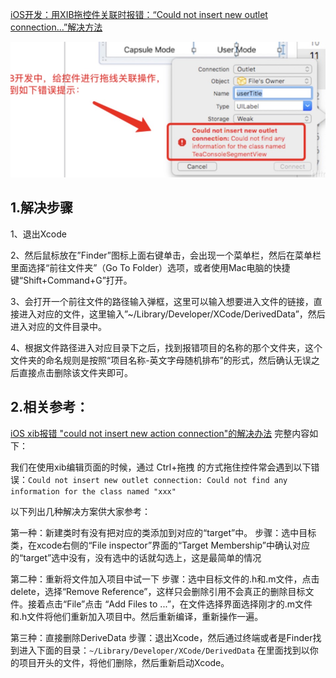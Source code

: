 [iOS开发：用XIB拖控件关联时报错：“Could not insert new outlet connection…”解决方法](https://www.jianshu.com/p/be00d167705a)

![](pics/9-1-用XIB拖控件关联时报错.jpg)

## 1.解决步骤

1、退出Xcode

2、然后鼠标放在”Finder”图标上面右键单击，会出现一个菜单栏，然后在菜单栏里面选择“前往文件夹”（Go To Folder）选项，或者使用Mac电脑的快捷键“Shift+Command+G”打开。

3、会打开一个前往文件的路径输入弹框，这里可以输入想要进入文件的链接，直接进入对应的文件，这里输入”~/Library/Developer/XCode/DerivedData”，然后进入对应的文件目录中。

4、根据文件路径进入对应目录下之后，找到报错项目的名称的那个文件夹，这个文件夹的命名规则是按照“项目名称-英文字母随机排布”的形式，然后确认无误之后直接点击删除该文件夹即可。


## 2.相关参考：

[iOS xib报错 "could not insert new action connection"的解决办法](https://www.jianshu.com/p/6796513e7cd3) 完整内容如下：

我们在使用xib编辑页面的时候，通过 Ctrl+拖拽 的方式拖住控件常会遇到以下错误：`Could not insert new outlet connection: Could not find any information for the class named "xxx"`

以下列出几种解决方案供大家参考：

第一种：新建类时有没有把对应的类添加到对应的“target”中。
步骤：选中目标类，在xcode右侧的“File inspector”界面的“Target Membership”中确认对应的“target”选中没有，没有选中的话就勾选上，这是最简单的情况

第二种：重新将文件加入项目中试一下
步骤：选中目标文件的.h和.m文件，点击 delete，选择“Remove Reference”，这样只会删除引用不会真正的删除目标文件。接着点击“File”点击 “Add Files to ...”，在文件选择界面选择刚才的.m文件和.h文件将他们重新加入项目中。然后重新编译，重新操作一遍。

第三种：直接删除DeriveData
步骤：退出Xcode，然后通过终端或者是Finder找到进入下面的目录：`~/Library/Developer/XCode/DerivedData` 在里面找到以你的项目开头的文件，将他们删除，然后重新启动Xcode。

